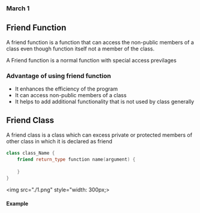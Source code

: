 ### March 1

## Friend Function 

A friend function is a function that can access the non-public members of a class even though function itself not a member of the class.

A Friend function is a normal function with special access previlages 

### Advantage of using friend function
* It enhances the efficiency of the program
* It can access non-public members of a class 
* It helps to add additional functionality that is not used by class generally

## Friend Class
A friend class is a class which can excess private or protected members of other class in which it is declared as friend

```cpp
class class_Name {
    friend return_type function name(argument) {
        
    }
}
```
<img src="./1.png" style="width: 300px;>

#### Example

```cpp

```
